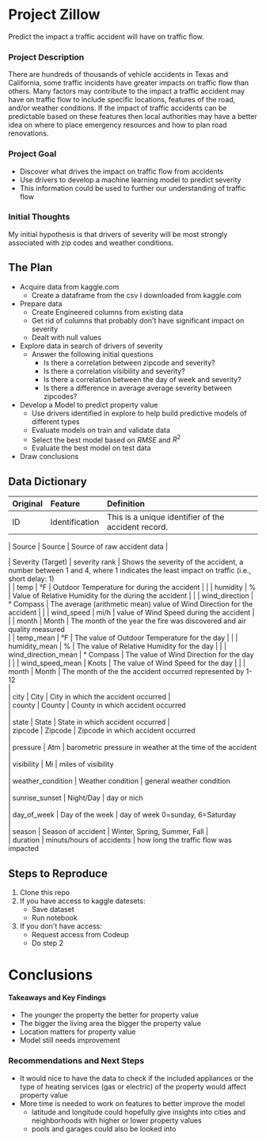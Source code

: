 # Project Zillow

Predict the impact a traffic accident will have on traffic flow.

### Project Description

There are hundreds of thousands of vehicle accidents in Texas and California, some traffic incidents have greater impacts on traffic flow than others. Many factors may contribute to the impact a traffic accident may have on traffic flow to include specific locations, features of the road, and/or weather conditions. If the impact of traffic accidents can be predictable based on these features then local authorities may have a better idea on where to place emergency resources and how to plan road renovations.

### Project Goal

* Discover what drives the impact on traffic flow from accidents
* Use drivers to develop a machine learning model to predict severity
* This information could be used to further our understanding of traffic flow

### Initial Thoughts

My initial hypothesis is that drivers of severity will be most strongly associated with zip codes and weather conditions.

## The Plan

* Acquire data from kaggle.com
  * Create a dataframe from the csv I downloaded from kaggle.com
* Prepare data
  * Create Engineered columns from existing data
  * Get rid of columns that probably don't have significant impact on severity
  * Dealt with null values
* Explore data in search of drivers of severity
  * Answer the following initial questions
    * Is there a correlation between zipcode and severity?
    * Is there a correlation visibility and severity?
    * Is there a correlation between the day of week and severity?
    * Is there a difference in average average severity between zipcodes?
* Develop a Model to predict property value
  * Use drivers identified in explore to help build predictive models of different types
  * Evaluate models on train and validate data
  * Select the best model based on $RMSE$ and $R^2$
  * Evaluate the best model on test data
* Draw conclusions

## Data Dictionary

| Original                     | Feature        | Definition                                              |
| :--------------------------- | :---------     | :------------------------------------------------------ |
| ID                           | Identification | This is a unique identifier of the accident record.              |

| Source                       | Source         | Source of raw accident data                              |

| Severity (Target)            | severity rank  | Shows the severity of the accident, a number between 1 and 4, where 1 indicates the least impact on traffic (i.e., short delay: 1)        
|
| temp                         | °F             |  Outdoor Temperature for during the accident                                         |                                                                    |
| humidity                     | %              | Value of Relative Humidity for the during the accident                               |                                                                               |
| wind_direction               | ° Compass      | The average (arithmetic mean) value of Wind Direction for the accident               |                                                                                                 |
| wind_speed                   | mi/h           | value of Wind Speed during the accident                                               |                                                                       |
| month                        | Month          | The month of the year the fire was discovered and air quality measured  
|
| temp_mean                    | °F             | The value of Outdoor Temperature for the day                                         |                                                                     |
| humidity_mean                | %              | The value of Relative Humidity for the day                                           |                                                                     |
| wind_direction_mean          | ° Compass      | The value of Wind Direction for the day                                               |                                                                    |
| wind_speed_mean              | Knots          | The value of Wind Speed for the day                                                   |                                                                    |
| month                        | Month          | The month of the the accident occurred represented by 1-12   
|                    
| city                         | City           | City in which the accident occurred
|                     
| county                       | County         | County in which accident occurred    
|                    
| state                        | State          | State in which accident occurred
|                      
| zipcode                      | Zipcode        | Zipcode in which accident occurred                          
|                     
| pressure                     | Atm            | barometric pressure in weather at the time of the accident
|                      
| visibility                   | Mi             | miles of visibility           
|                     
| weather_condition            | Weather condition | general weather condition              
|                     
| sunrise_sunset               | Night/Day      | day or nich    
|                      
| day_of_week                  | Day of the week | day of week 0=sunday, 6=Saturday        
|                     
| season                       | Season of accident | Winter, Spring, Summer, Fall
|               
| duration                     | minuts/hours of accidents | how long the traffic flow was impacted      

## Steps to Reproduce

1) Clone this repo
2) If you have access to kaggle datesets:
   - Save dataset
   - Run notebook
3) If you don't have access:
   - Request access from Codeup
   - Do step 2

# Conclusions

#### Takeaways and Key Findings

* The younger the property the better for property value
* The bigger the living area the bigger the property value
* Location matters for property value
* Model still needs improvement

### Recommendations and Next Steps

* It would nice to have the data to check if the included appliances or the type of heating services (gas or electric) of the property would affect property value
* More time is needed to work on features to better improve the model
    - latitude and longitude could hopefully give insights into cities and neighborhoods with higher or lower property values
    - pools and garages could also be looked into